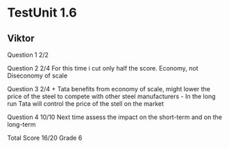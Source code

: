 # TestUnit 1.6

## Viktor

Question 1      2/2

Question 2      2/4
                For this time i cut only half the score.
                Economy, not Diseconomy of scale

Question 3      2/4
                + Tata benefits from economy of scale, might lower the price
                  of the steel to compete with other steel manufacturers
                - In the long run Tata will control the price of the stell on the market

Question 4      10/10
                Next time assess the impact on the short-term and on the long-term

Total Score     16/20 Grade 6
